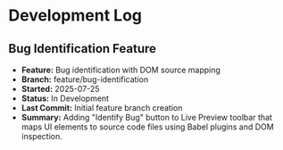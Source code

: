 # Development Log

## Bug Identification Feature
- **Feature:** Bug identification with DOM source mapping
- **Branch:** feature/bug-identification
- **Started:** 2025-07-25
- **Status:** In Development
- **Last Commit:** Initial feature branch creation
- **Summary:** Adding "Identify Bug" button to Live Preview toolbar that maps UI elements to source code files using Babel plugins and DOM inspection.